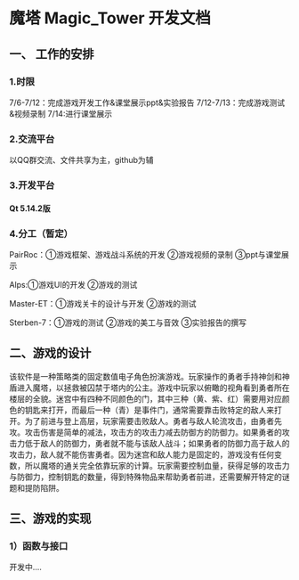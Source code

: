 # 魔塔 Magic_Tower 开发文档
## 一、 工作的安排
### 1.时限
7/6-7/12：完成游戏开发工作&课堂展示ppt&实验报告
7/12-7/13：完成游戏测试&视频录制
7/14:进行课堂展示
### 2.交流平台
以QQ群交流、文件共享为主，github为辅
### 3.开发平台
#### Qt 5.14.2版
### 4.分工（暂定）
PairRoc：①游戏框架、游戏战斗系统的开发 ②游戏视频的录制 ③ppt与课堂展示

Alps:①游戏UI的开发 ②游戏的测试

Master-ET：①游戏关卡的设计与开发 ②游戏的测试

Sterben-7：①游戏的测试 ②游戏的美工与音效 ③实验报告的撰写

## 二、游戏的设计
该软件是一种策略类的固定数值电子角色扮演游戏。玩家操作的勇者手持神剑和神盾进入魔塔，以拯救被囚禁于塔内的公主。游戏中玩家以俯瞰的视角看到勇者所在楼层的全貌。迷宫中有四种不同颜色的门，其中三种（黄、紫、红）需要用对应颜色的钥匙来打开，而最后一种（青）是事件门，通常需要靠击败特定的敌人来打开。为了前进与登上高层，玩家需要击败敌人。勇者与敌人轮流攻击，由勇者先攻。攻击伤害是简单的减法，攻击方的攻击力减去防御方的防御力。如果勇者的攻击力低于敌人的防御力，勇者就不能与该敌人战斗；如果勇者的防御力高于敌人的攻击力，敌人就不能伤害勇者。因为迷宫和敌人能力是固定的，游戏没有任何变数，所以魔塔的通关完全依靠玩家的计算。玩家需要控制血量，获得足够的攻击力与防御力，控制钥匙的数量，得到特殊物品来帮助勇者前进，还需要解开特定的谜题和提防陷阱。

## 三、游戏的实现
### 1）函数与接口
开发中....

